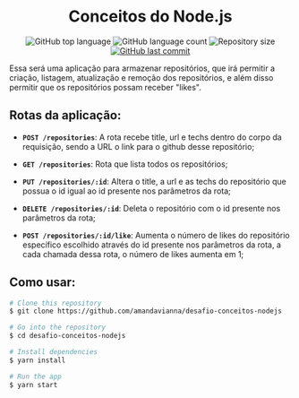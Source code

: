 <h1 align="center">Conceitos do Node.js</h1>

<p align="center">
  <img alt="GitHub top language" src="https://img.shields.io/github/languages/top/amandavianna/desafio-conceitos-nodejs">

  <img alt="GitHub language count" src="https://img.shields.io/github/languages/count/amandavianna/desafio-conceitos-nodejs?color=%2304D361">

  <img alt="Repository size" src="https://img.shields.io/github/repo-size/amandavianna/desafio-conceitos-nodejs">

  <a href="https://github.com/amandavianna/desafio-conceitos-nodejs/commits/master">
    <img alt="GitHub last commit" src="https://img.shields.io/github/last-commit/amandavianna/desafio-conceitos-nodejs.svg">
  </a>
</p>

<p>Essa será uma aplicação para armazenar repositórios, que irá permitir a criação, listagem, atualização e remoção dos repositórios, e além disso permitir que os repositórios possam receber "likes".</p>

## Rotas da aplicação:

- **`POST /repositories`**: A rota recebe title, url e techs dentro do corpo da requisição, sendo a URL o link para o github desse repositório;

- **`GET /repositories`**: Rota que lista todos os repositórios;

- **`PUT /repositories/:id`**: Altera o title, a url e as techs do repositório que possua o id igual ao id presente nos parâmetros da rota;

- **`DELETE /repositories/:id`**: Deleta o repositório com o id presente nos parâmetros da rota;

- **`POST /repositories/:id/like`**: Aumenta o número de likes do repositório específico escolhido através do id presente nos parâmetros da rota, a cada chamada dessa rota, o número de likes aumenta em 1;

## Como usar:

```bash
# Clone this repository
$ git clone https://github.com/amandavianna/desafio-conceitos-nodejs

# Go into the repository
$ cd desafio-conceitos-nodejs

# Install dependencies
$ yarn install

# Run the app
$ yarn start
```
